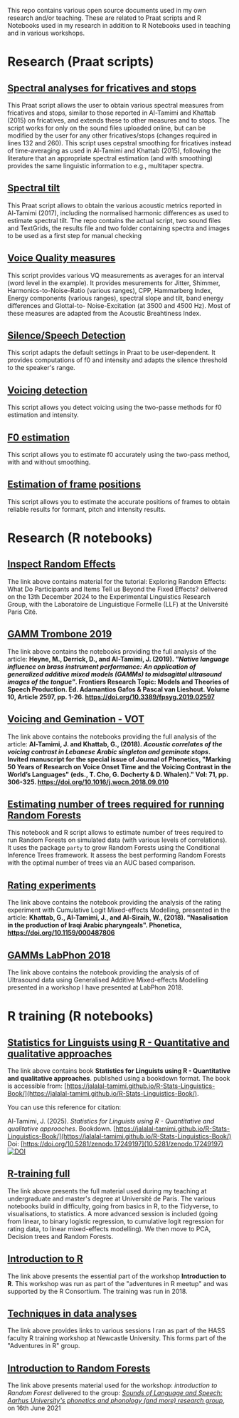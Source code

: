 This repo contains various open source documents used in my own research and/or teaching. These are related to Praat scripts and R Notebooks used in my research in addition to R Notebooks used in teaching and in various workshops.

# Research (Praat scripts)

## [Spectral analyses for fricatives and stops](https://jalalal-tamimi.github.io/Praat-Spectral-Analyses-fricatives-stops/)
This Praat script allows the user to obtain various spectral measures from fricatives and stops, similar to those reported in Al-Tamimi and Khattab (2015) on fricatives, and extends these to other measures and to stops. The script works for only on the sound files uploaded online, but can be modified by the user for any other fricatives/stops (changes required in lines 132 and 260). This script uses cepstral smoothing for fricatives instead of time-averaging as used in Al-Tamimi and Khattab (2015), following the literature that an appropriate spectral estimation (and with smoothing) provides the same linguistic information to e.g., multitaper spectra. 

## [Spectral tilt](https://jalalal-tamimi.github.io/Praat-Spectral-Tilt)

This Praat script allows to obtain the various acoustic metrics reported in Al-Tamimi (2017), including the normalised harmonic differences as used to estimate spectral tilt. The repo contains the actual script, two sound files and TextGrids, the results file and two folder containing spectra and images to be used as a first step for manual checking

## [Voice Quality measures](https://jalalal-tamimi.github.io/Praat-VQ-Measurements/)

This script provides various VQ measurements as averages for an interval (word level in the example). It provides mesurements for Jitter, Shimmer, Harmonics-to-Noise-Ratio (various ranges), CPP, Hammarberg Index, Energy components (various ranges), spectral slope and tilt, band energy differences and Glottal-to- Noise-Excitation (at 3500 and 4500 Hz). Most of these measures are adapted from the Acoustic Breahtiness Index.

## [Silence/Speech Detection](https://jalalal-tamimi.github.io/Praat-Silence-Detection/)

This script adapts the default settings in Praat to be user-dependent. It provides computations of f0 and intensity and adapts the silence threshold to the speaker's range.

## [Voicing detection](https://jalalal-tamimi.github.io/Praat-Voicing-detection/)

This script allows you detect voicing using the two-passe methods for f0 estimation and intensity.


## [F0 estimation](https://jalalal-tamimi.github.io/Praat-f0-Accurate-Estimation/)

This script allows you to estimate f0 accurately using the two-pass method, with and without smoothing.


## [Estimation of frame positions](https://jalalal-tamimi.github.io/Praat-Measurement-points/)

This script allows you to estimate the accurate positions of frames to obtain reliable results for formant, pitch and intensity results.


# Research (R notebooks)

## [Inspect Random Effects](https://jalalal-tamimi.github.io/R-Inspect-Random-Effects/)

The link above contains material for the tutorial: Exploring Random Effects: What Do Participants and Items Tell us Beyond the Fixed Effects? delivered on the 13th December 2024 to the Experimental Linguistics Research Group, with the Laboratoire de Linguistique Formelle (LLF) at the Université Paris Cité.

## [GAMM Trombone 2019](https://jalalal-tamimi.github.io/GAMM-Trombone-2019/)

The link above contains the notebooks providing the full analysis of the article: **Heyne, M., Derrick, D., and Al-Tamimi, J. (2019). *"Native language influence on brass instrument performance: An application of generalized additive mixed models (GAMMs) to midsagittal ultrasound images of the tongue"*. Frontiers Research Topic: Models and Theories of Speech Production. Ed. Adamantios Gafos & Pascal van Lieshout. Volume 10, Article 2597, pp. 1-26. https://doi.org/10.3389/fpsyg.2019.02597**


## [Voicing and Gemination - VOT](https://jalalal-tamimi.github.io/R-Voicing-Gemination-VOT/)

The link above contains the notebooks providing the full analysis of the article: **Al-Tamimi, J. and Khattab, G., (2018). *Acoustic correlates of the voicing contrast in Lebanese Arabic singleton and geminate stops*. Invited manuscript for the special issue of Journal of Phonetics, "Marking 50 Years of Research on Voice Onset Time and the Voicing Contrast in the World’s Languages" (eds., T. Cho, G. Docherty & D. Whalen)." Vol: 71, pp. 306-325. https://doi.org/10.1016/j.wocn.2018.09.010**

## [Estimating number of trees required for running Random Forests](https://jalalal-tamimi.github.io/R-Estimating-Number-Of-Trees-RF/)

This notebook and R script allows to estimate number of trees required to run Random Forests on simulated data (with various levels of correlations). It uses the package `party` to grow Random Forests using the Conditional Inference Trees framework. It assess the best performing Random Forests with the optimal number of trees via an AUC based comparison. 

## [Rating experiments](https://jalalal-tamimi.github.io/R-Rating-data/)

The link above contains the notebook providing the analysis of the rating experiment with Cumulative Logit Mixed-effects Modelling, presented in the article: **Khattab, G., Al-Tamimi, J., and Al-Siraih, W., (2018). "Nasalisation in the production of Iraqi Arabic pharyngeals". Phonetica, https://doi.org/10.1159/000487806**


## [GAMMs LabPhon 2018](https://jalalal-tamimi.github.io/R-GAMM-LabPhon18/)

The link above contains the notebook providing the analysis of of Ultrasound data using Generalised Additive Mixed-effects Modelling presented in a workshop I have presented at LabPhon 2018. 

# R training (R notebooks)

## [**Statistics for Linguists using R - Quantitative and qualitative approaches**](https://jalalal-tamimi.github.io/R-Stats-Linguistics-Book/)

The link above contains book **Statistics for Linguists using R - Quantitative and qualitative approaches**. published using a bookdown format.
The book is accessible from:
[https://jalalal-tamimi.github.io/R-Stats-Linguistics-Book/](https://jalalal-tamimi.github.io/R-Stats-Linguistics-Book/). 

You can use this reference for citation:

Al-Tamimi, J. (2025). *Statistics for Linguists using R - Quantitative and qualitative approaches*. Bookdown. [https://jalalal-tamimi.github.io/R-Stats-Linguistics-Book/](https://jalalal-tamimi.github.io/R-Stats-Linguistics-Book/) Doi: [https://doi.org/10.5281/zenodo.17249197](10.5281/zenodo.17249197)
[![DOI](https://zenodo.org/badge/970753526.svg)](https://doi.org/10.5281/zenodo.17249197)


## [R-training full](https://jalalal-tamimi.github.io/R-Training/)

The link above presents the full material used during my teaching at undergraduate and master's degree at Université de Paris. The various notebooks build in difficulty, going from basics in R, to the Tidyverse, to visualisations, to statistics. A more advanced session is included (going from linear, to binary logistic regression, to cumulative logit regression for rating data, to linear mixed-effects modelling). We then move to PCA, Decision trees and Random Forests.

## [Introduction to R](https://jalalal-tamimi.github.io/R-Introduction-to-R/)

The link above presents the essential part of the workshop **Introduction to R**. This workshop was run as part of the "adventures in R meetup" and was supported by the R Consortium. The training was run in 2018.


## [Techniques in data analyses](https://jalalal-tamimi.github.io/R-Techniques-in-Data-Analyses/)

The link above provides links to various sessions I ran as part of the HASS faculty R training workshop at Newcastle University. This forms part of the "Adventures in R" group.  

## [Introduction to Random Forests](https://jalalal-tamimi.github.io/Intro-Random-Forests/)

The link above presents material used for the workshop: *introduction to Random Forest* delivered to the group: *[Sounds of Language and Speech: Aarhus University's phonetics and phonology (and more) research group](https://soundsoflanguageandspeech.wordpress.com/)*, on 16th June 2021 
